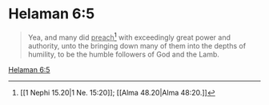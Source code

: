 # Helaman 6:5

> Yea, and many did <u>preach</u>[^a] with exceedingly great power and authority, unto the bringing down many of them into the depths of humility, to be the humble followers of God and the Lamb.

[Helaman 6:5](https://www.churchofjesuschrist.org/study/scriptures/bofm/hel/6?lang=eng&id=p5#p5)


[^a]: [[1 Nephi 15.20|1 Ne. 15:20]]; [[Alma 48.20|Alma 48:20.]]

